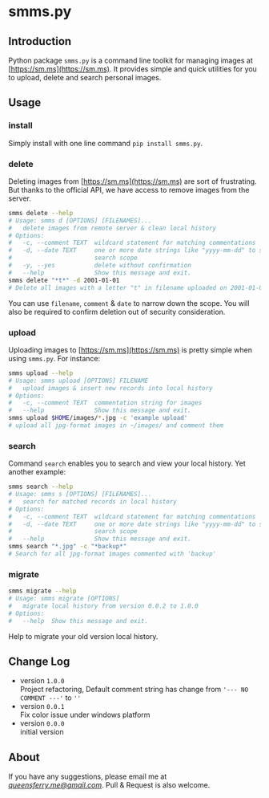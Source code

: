 # smms.py

## Introduction

Python package `smms.py` is a command line toolkit for managing images at [https://sm.ms](https://sm.ms). It provides simple and quick utilities for you to upload, delete and search personal images.

## Usage

### install

Simply install with one line command `pip install smms.py`.

### delete

Deleting images from [https://sm.ms](https://sm.ms) are sort of frustrating. But thanks to the official API, we have access to remove images from the server.

```bash
smms delete --help
# Usage: smms d [OPTIONS] [FILENAMES]...
#   delete images from remote server & clean local history
# Options:
#   -c, --comment TEXT  wildcard statement for matching commentations
#   -d, --date TEXT     one or more date strings like "yyyy-mm-dd" to specify
#                       search scope
#   -y, --yes           delete without confirmation
#   --help              Show this message and exit.
smms delete "*t*" -d 2001-01-01
# Delete all images with a letter "t" in filename uploaded on 2001-01-01
```

You can use `filename`, `comment` & `date` to narrow down the scope. You will also be required to confirm deletion out of security consideration.

### upload

Uploading images to [https://sm.ms](https://sm.ms) is pretty simple when using `smms.py`. For instance:

```bash
smms upload --help
# Usage: smms upload [OPTIONS] FILENAME
#   upload images & insert new records into local history
# Options:
#   -c, --comment TEXT  commentation string for images
#   --help              Show this message and exit.
smms upload $HOME/images/*.jpg -c 'example upload'
# upload all jpg-format images in ~/images/ and comment them
```

### search

Command `search` enables you to search and view your local history. Yet another example:

```bash
smms search --help
# Usage: smms s [OPTIONS] [FILENAMES]...
#   search for matched records in local history
# Options:
#   -c, --comment TEXT  wildcard statement for matching commentations
#   -d, --date TEXT     one or more date strings like "yyyy-mm-dd" to specify
#                       search scope
#   --help              Show this message and exit.
smms search "*.jpg" -c "*backup*"
# Search for all jpg-format images commented with 'backup'
```

### migrate

```bash
smms migrate --help
# Usage: smms migrate [OPTIONS]
#   migrate local history from version 0.0.2 to 1.0.0
# Options:
#   --help  Show this message and exit.
```

Help to migrate your old version local history.

## Change Log

- version `1.0.0`  
    Project refactoring, Default comment string has change from `'--- NO COMMENT ---'` to `''`
- version `0.0.1`  
    Fix color issue under windows platform
- version `0.0.0`  
    initial version

## About

If you have any suggestions, please email me at *queensferry.me@gmail.com*. Pull & Request is also welcome.

